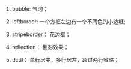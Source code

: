 1. bubble: 气泡；

2. leftborder: 一个方框左边有一个不同色的小边框;

3. stripeborder： 花边框；

4. reflection： 倒影效果；

5. dcdl： 单行居中，多行居左，超过两行省略；


